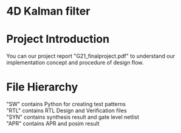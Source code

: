 # 4D Kalman filter

# Project Introduction
You can our project report "G21_finalproject.pdf" to understand our implementation concept and procedure of design flow. 

# File Hierarchy
"SW" contains Python for creating test patterns <br>
"RTL" contains RTL Design and Verification files <br> 
"SYN" contains synthesis result and gate level netlist <br>
"APR" contains APR and posim result 
